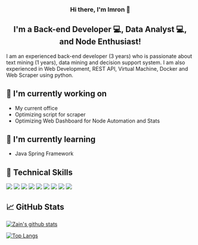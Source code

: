 <h3 align="center"> Hi there, I'm Imron 👋</h3>
<h2 align="center">
I'm a Back-end Developer 💻, Data Analyst 💻, and Node Enthusiast!
</h2> 

I am an experienced back-end developer (3 years) who is passionate about text mining (1 years), data mining and decision support system. I am also experienced in Web Development, REST API, Virtual Machine, Docker and Web Scraper using python.

## 🔭 I'm currently working on

- My current office
- Optimizing script for scraper
- Optimizing Web Dashboard for Node Automation and Stats

## 🌱 I'm currently learning

- Java Spring Framework

## 💼 Technical Skills

![](https://img.shields.io/badge/Code-PHP-informational?style=flat&logo=php&color=61DAFB)
![](https://img.shields.io/badge/Code-Java-Script-informational?style=flat&logo=JavaScript&color=F7DF1E)
![](https://img.shields.io/badge/Code-Python-informational?style=flat&logo=Python&color=764ABC)
![](https://img.shields.io/badge/Code-Java-informational?style=flat&logo=Java&color=CC342D)
![](https://img.shields.io/badge/Code-Ajax-informational?style=flat&logo=Ajax&color=CC0000)
![](https://img.shields.io/badge/Code-MySQL-informational?style=flat&logo=Mysql&color=003B57)
![](https://img.shields.io/badge/Code-Laravel-informational?style=flat&logo=Laravel&color=CC0000)
![](https://img.shields.io/badge/Code-Codeigniter-informational?style=flat&logo=Codeigniter&color=E34F26)
![](https://img.shields.io/badge/Code-Docker-informational?style=flat&logo=Docker&color=61DAFB)

## 📈 GitHub Stats 

[![Zain's github stats](https://github-readme-stats.vercel.app/api?username=zainantum)](https://github.com/zainantum)

[![Top Langs](https://github-readme-stats.vercel.app/api/top-langs/?username=zainantum&layout=compact)](https://github.com/zainantum)

